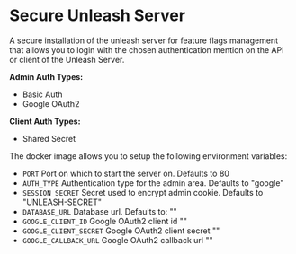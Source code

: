 # Secure Unleash Server

A secure installation of the unleash server for feature flags management that allows you to
login with the chosen authentication mention on the API or client of the Unleash Server.

__Admin Auth Types:__
- Basic Auth
- Google OAuth2

__Client Auth Types:__
- Shared Secret

The docker image allows you to setup the following environment variables:
- `PORT` Port on which to start the server on. Defaults to 80 
- `AUTH_TYPE` Authentication type for the admin area. Defaults to "google"
- `SESSION_SECRET` Secret used to encrypt admin cookie. Defaults to "UNLEASH-SECRET"
- `DATABASE_URL` Database url. Defaults to: ""
- `GOOGLE_CLIENT_ID` Google OAuth2 client id ""
- `GOOGLE_CLIENT_SECRET` Google OAuth2 client secret ""
- `GOOGLE_CALLBACK_URL` Google OAuth2 callback url ""